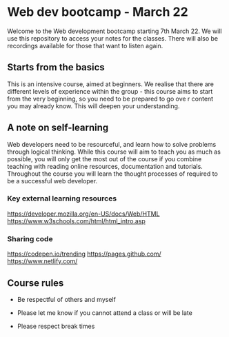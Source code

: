 # Web dev bootcamp - March 22

Welcome to the Web development bootcamp starting 7th March 22. We will use this repository to access your notes for the classes. There will also be recordings available for those that want to listen again.


## Starts from the basics

This is an intensive course, aimed at beginners. We realise that there are different levels of experience within the group -  this course aims to start from the very beginning, so you need to be prepared to go ove
r content you may already know. This will deepen your understanding.

## A note on self-learning

Web developers need to be resourceful, and learn how to solve problems through logical thinking. While this course will aim to teach you as much as possible, you will only get the most out of the course if you combine teaching with reading online resources, documentation and tutorials. Throughout the course you will learn the thought processes of required to be a successful web developer.

### Key external learning resources
https://developer.mozilla.org/en-US/docs/Web/HTML
https://www.w3schools.com/html/html_intro.asp

### Sharing code
https://codepen.io/trending
https://pages.github.com/
https://www.netlify.com/


## Course rules

- Be respectful of others and myself

- Please let me know if you cannot attend a class or will be late

- Please respect break times 
